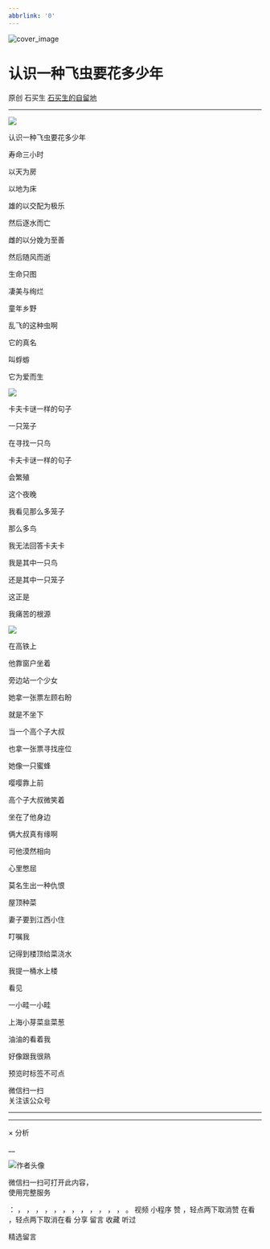 ```yaml
---
abbrlink: '0'
---
```

![cover_image](https://mmbiz.qlogo.cn/mmbiz_jpg/hVNLue76Eh8dZBvGw3T23dcTKzHwcO2QxyjW0zvthicngQV6Nxg6CfhiaNUan9PspBu4SKibkDDe3KS7EJeiakKuJQ/0?wx_fmt=jpeg)

#  认识一种飞虫要花多少年

原创  石买生  [ 石买生的自留地 ](javascript:void\(0\);)

__ _ _ _ _

![](https://mmbiz.qpic.cn/mmbiz_jpg/hVNLue76Eh8dZBvGw3T23dcTKzHwcO2QaIEYrafsRibWiaOiba1qjkhCqib3zpLLE1VPx9iabGX8fzZP7ot0svAO9fA/640?wx_fmt=jpeg)

  
  

认识一种飞虫要花多少年

寿命三小时

以天为房

以地为床

雄的以交配为极乐

然后逐水而亡

雌的以分娩为至善

然后随风而逝

生命只图

凄美与绚烂

童年乡野

乱飞的这种虫啊

它的真名

叫蜉蝣

它为爱而生

![](https://mmbiz.qpic.cn/mmbiz_jpg/hVNLue76Eh8dZBvGw3T23dcTKzHwcO2QccaJktgGF7ibsohy0T4gxqaVadaptQoARJL3CKrtzWvCiarib5fwpgyHA/640?wx_fmt=jpeg)

卡夫卡谜一样的句子

一只笼子

在寻找一只鸟

卡夫卡谜一样的句子

会繁殖

这个夜晚

我看见那么多笼子

那么多鸟

我无法回答卡夫卡

我是其中一只鸟

还是其中一只笼子

这正是

我痛苦的根源

![](https://mmbiz.qpic.cn/mmbiz_jpg/hVNLue76Eh8dZBvGw3T23dcTKzHwcO2QgOPlREl5EOBBgia6HD4KbThnicyNpZvIPDAib8Zibp70sVdGiatF5aDUXpw/640?wx_fmt=jpeg)

在高铁上

他靠窗户坐着

旁边站一个少女

她拿一张票左顾右盼

就是不坐下

当一个高个子大叔

也拿一张票寻找座位

她像一只蜜蜂

嘤嘤靠上前

高个子大叔微笑着

坐在了他身边

俩大叔真有缘啊

可他漠然相向

心里憋屈

莫名生出一种仇恨

屋顶种菜

妻子要到江西小住

叮嘱我

记得到楼顶给菜浇水

我提一桶水上楼

看见

一小畦一小畦

上海小芽菜韭菜葱

油油的看着我

好像跟我很熟

  

预览时标签不可点

微信扫一扫  
关注该公众号





****



****



×  分析

__

![作者头像](http://mmbiz.qpic.cn/mmbiz_png/hVNLue76EhibricgkQZeT964ria54dgJkqVBX9ibyvn7PmGOltlupHdVshOibeQZDSypqiaIBNKdw8cwXfXfBZkPVgVg/0?wx_fmt=png)

微信扫一扫可打开此内容，  
使用完整服务

：  ，  ，  ，  ，  ，  ，  ，  ，  ，  ，  ，  ，  。  视频  小程序  赞  ，轻点两下取消赞  在看  ，轻点两下取消在看
分享  留言  收藏  听过

精选留言

